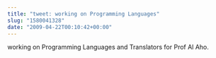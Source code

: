 ```yaml
---
title: "tweet: working on Programming Languages"
slug: "1580041328"
date: "2009-04-22T00:10:42+00:00"
---
```

working on Programming Languages and Translators for Prof Al Aho.